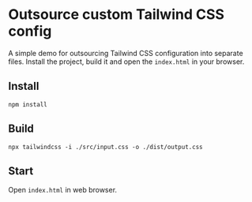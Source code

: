 # Outsource custom Tailwind CSS config
A simple demo for outsourcing Tailwind CSS configuration into separate files. Install the project, build it and open the `index.html` in your browser.

## Install
`npm install`

## Build
`npx tailwindcss -i ./src/input.css -o ./dist/output.css`

## Start
Open `index.html` in web browser.